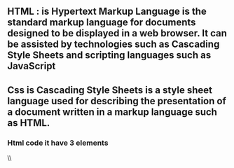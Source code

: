 ## HTML : is Hypertext Markup Language is the standard markup language for documents designed to be displayed in a web browser. It can be assisted by technologies such as Cascading Style Sheets and scripting languages such as JavaScript

## Css is Cascading Style Sheets is a style sheet language used for describing the presentation of a document written in a markup language such as HTML.

### Html code it have 3 elements 
<head>\<body>\<title>

HTML uses tags (characters that sit inside angled 
brackets) to give the information they surround special 
meaning.
The new HTML5 elements indicate the purpose of 
different parts of a web page and help to describe 
its structure.
X The new elements provide clearer code (compared 
with using multiple <div> elements).
X Older browsers that do not understand HTML5 
elements need to be told which elements are 
block-level elements.
X To make HTML5 elements work in Internet Explore ,also new elements <header> and <foot>
 It's important to understand who your target audience 
is, why they would come to your site, what information 
they want to find and when they are likely to return.
X Site maps allow you to plan the structure of a site.
X Wireframes allow you to organize the information that 
will need to go on each page.
X Design is about communication. Visual hierarchy helps 
visitors understand what you are trying to tell them.
X You can differentiate between pieces of information 
using size, color, and style. 
X You can use grouping and similarity to help simplify
